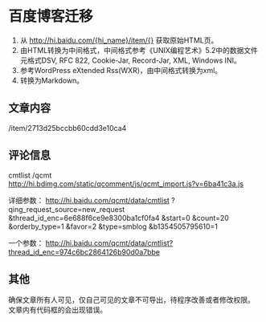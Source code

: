 百度博客迁移
==========

1. 从 http://hi.baidu.com/{hi_name}/item/{} 获取原始HTML页。
2. 由HTML转换为中间格式，中间格式参考《UNIX编程艺术》5.2中的数据文件元格式DSV, RFC 822, Cookie-Jar, Record-Jar, XML, Windows INI。
3. 参考WordPress eXtended Rss(WXR)，由中间格式转换为xml。
4. 转换为Markdown。


文章内容
-------
/item/2713d25bccbb60cdd3e10ca4  

评论信息
-------
cmtlist /qcmt  
http://hi.bdimg.com/static/qcomment/js/qcmt_import.js?v=6ba41c3a.js

详细参数：
http://hi.baidu.com/qcmt/data/cmtlist
?qing_request_source=new_request
&thread_id_enc=6e688f6ce9e8300ba1cf0fa4
&start=0
&count=20
&orderby_type=1
&favor=2
&type=smblog
&b1354505795610=1

一个参数：
http://hi.baidu.com/qcmt/data/cmtlist?thread_id_enc=974c6bc2864126b90d0a7bbe

其他
---
确保文章所有人可见，仅自己可见的文章不可导出，待程序改善或者修改权限。
文章内有代码框的会出现错误。<div>